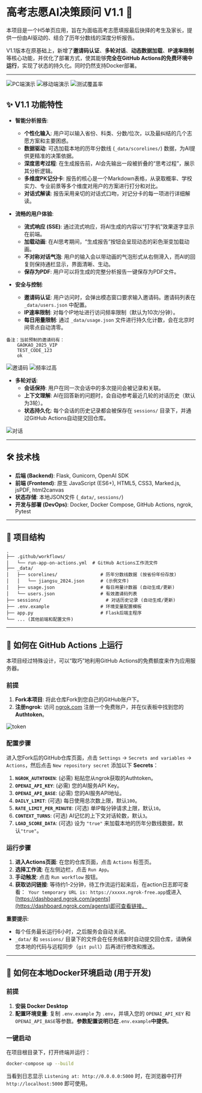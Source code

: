 # 高考志愿AI决策顾问 V1.1 🚀

本项目是一个H5单页应用，旨在为面临高考志愿填报最后抉择的考生及家长，提供一份由AI驱动的、结合了历年分数线的深度分析报告。

V1.1版本在原基础上，新增了**邀请码认证**、**多轮对话**、**动态数据加载**、**IP速率限制**等核心功能，并优化了部署方式，使其能够**完全在GitHub Actions的免费环境中运行**，实现了状态的持久化。同时仍然支持Docker部署。

---

![PC端演示](images/pc_2.png)
![移动端演示](images/mobile.jpg)
![测试覆盖率](images/pytest.png)

## ✨ V1.1 功能特性

- **智能分析报告**: 
  - **个性化输入**: 用户可以输入省份、科类、分数/位次，以及最纠结的几个志愿方案和主要困惑。
  - **数据驱动**: 可选加载本地的历年分数线 (`_data/scorelines/`) 数据，为AI提供更精准的决策依据。
  - **深度思考过程**: 在生成报告前，AI会先输出一段被折叠的“思考过程”，展示其分析逻辑。
  - **多维度PK记分卡**: 报告的核心是一个Markdown表格，从录取概率、学校实力、专业前景等多个维度对用户的方案进行打分和对比。
  - **对话式解读**: 报告采用亲切的对话式口吻，对记分卡的每一项进行详细解读。

- **流畅的用户体验**:
  - **流式响应 (SSE)**: 通过流式响应，将AI生成的内容以“打字机”效果逐字显示在前端。
  - **加载动画**: 在AI思考期间，“生成报告”按钮会呈现动态的彩色渐变加载动画。
  - **不对称对话气泡**: 用户的输入会以带动画的气泡形式从右侧滑入，而AI的回复则保持通栏显示，界面清晰、生动。
  - **保存为PDF**: 用户可以将生成的完整分析报告一键保存为PDF文件。

- **安全与控制**:
  - **邀请码认证**: 用户访问时，会弹出模态窗口要求输入邀请码。邀请码列表在 `_data/users.json` 中配置。
  - **IP速率限制**: 对每个IP地址进行访问频率限制（默认为10次/分钟）。
  - **每日用量限制**: 通过 `_data/usage.json` 文件进行持久化计数，会在北京时间零点自动清零。

```
备注：当前预制的邀请码有：
    GAOKAO_2025_VIP
    TEST_CODE_123
    ok
```

![邀请码](images/key.png)
![频率过高](images/limit.png)


- **多轮对话**:
  - **会话保持**: 用户在同一次会话中的多次提问会被记录和关联。
  - **上下文理解**: AI在回答新的问题时，会自动参考最近几轮的对话历史（默认为3轮）。
  - **状态持久化**: 每个会话的历史记录都会被保存在 `sessions/` 目录下，并通过GitHub Actions自动提交回仓库。

![对话](images/conversation.png)

---

## 🛠️ 技术栈

- **后端 (Backend)**: Flask, Gunicorn, OpenAI SDK
- **前端 (Frontend)**: 原生 JavaScript (ES6+), HTML5, CSS3, Marked.js, jsPDF, html2canvas
- **状态存储**: 本地JSON文件 (`_data/`, `sessions/`)
- **开发与部署 (DevOps)**: Docker, Docker Compose, GitHub Actions, ngrok, Pytest 

---

## 📂 项目结构

```
.
├── .github/workflows/
│   └── run-app-on-actions.yml  # GitHub Actions工作流文件
├── _data/
│   ├── scorelines/                # 历年分数线数据 (按省份年份存放)
│   │   └── jiangsu_2024.json      # (示例文件)
│   ├── usage.json                 # 每日用量计数器 (自动生成/更新)
│   └── users.json                 # 有效邀请码列表
├── sessions/                        # 对话历史记录 (自动生成/更新)
├── .env.example                   # 环境变量配置模板
├── app.py                         # Flask后端主程序
└── ... (其他前端和配置文件)
```

---

## 🚀 如何在 GitHub Actions 上运行

本项目经过特殊设计，可以“取巧”地利用GitHub Actions的免费额度来作为应用服务器。

### 前提
1.  **Fork本项目**: 将此仓库Fork到您自己的GitHub账户下。
2.  **注册ngrok**: 访问 [ngrok.com](https://ngrok.com) 注册一个免费账户，并在仪表板中找到您的 **Authtoken**。

![token](images/token.png)

### 配置步骤
进入您Fork后的GitHub仓库页面，点击 `Settings` -> `Secrets and variables` -> `Actions`，然后点击 `New repository secret` 添加以下 **Secrets**：

1.  **`NGROK_AUTHTOKEN`**: (必需) 粘贴您从ngrok获取的Authtoken。
2.  **`OPENAI_API_KEY`**: (必需) 您的AI服务API Key。
3.  **`OPENAI_API_BASE`**: (必需) 您的AI服务API地址。
4.  **`DAILY_LIMIT`**: (可选) 每日使用总次数上限，默认`100`。
5.  **`RATE_LIMIT_PER_MINUTE`**: (可选) 单IP每分钟请求上限，默认`10`。
6.  **`CONTEXT_TURNS`**: (可选) AI记忆的上下文对话轮数，默认`3`。
7.  **`LOAD_SCORE_DATA`**: (可选) 设为 `"true"` 来加载本地的历年分数线数据，默认`"true"`。

### 运行步骤
1.  **进入Actions页面**: 在您的仓库页面，点击 `Actions` 标签页。
2.  **选择工作流**: 在左侧边栏，点击 `Run App`。
3.  **手动触发**: 点击 `Run workflow` 按钮。
4.  **获取访问链接**: 等待约1-2分钟，待工作流运行起来后，在action日志即可查看：`
Your temporary URL is:
https://xxxxx.ngrok-free.app`或进入[https://dashboard.ngrok.com/agents](https://dashboard.ngrok.com/agents)即可查看链接。

**重要提示**:
- 每个任务最长运行6小时，之后服务会自动关闭。
- `_data/` 和 `sessions/` 目录下的文件会在任务结束时自动提交回仓库，请确保您本地的代码与远程同步（`git pull`）后再进行修改和推送。

---

## 🐳 如何在本地Docker环境启动 (用于开发)

### 前提
1.  **安装 Docker Desktop**
2.  **配置环境变量**: 复制 `.env.example` 为 `.env`，并填入您的 `OPENAI_API_KEY` 和 `OPENAI_API_BASE`等参数。**参数配置说明已在**`.env.example`**中提供**。

### 一键启动
在项目根目录下，打开终端并运行：
```bash
docker-compose up --build
```
当看到日志显示 `Listening at: http://0.0.0.0:5000` 时，在浏览器中打开 `http://localhost:5000` 即可使用。
